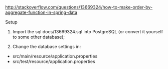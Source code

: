 http://stackoverflow.com/questions/13669324/how-to-make-order-by-aggregate-function-in-spring-data

Setup

1. Import the sql docs/13669324.sql into PostgreSQL (or convert it yourself to some other database);

2. Change the database settings in:
 - src/main/resource/application.properties
 - src/test/resource/application.properties
